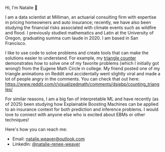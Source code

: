 Hi, I'm Natalie 👋

I am a data scientist at Milliman, an actuarial consulting firm with expertise in pricing homeowners and auto insurance; recently, we have also been studying the financial risks associated with climate events such as wildfire and flood. I previously studied mathematics and Latin at the University of Oregon, graduating summa cum laude in 2020. I am based in San Francisco.

I like to use code to solve problems and create tools that can make the solutions easier to understand. For example, my [triangle counter](https://github.com/NatalieWeaver/counting-triangles) demonstrates how to solve one of my favorite problems (which I initially got wrong!) from the Eugene Math Circle in college. My friend posted one of my triangle animations on Reddit and accidentally went slightly viral and made a lot of people angry in the comments. You can check that out here: https://www.reddit.com/r/visualizedmath/comments/dsiebp/counting_triangles/

For similar reasons, I am a big fan of interpretable ML and have recently (as of 2025) been studying how Explainable Boosting Machines can be applied to an insurance context for both prediction and inference problems. I would love to connect with anyone else who is excited about EBMs or other techniques!

Here's how you can reach me:

- Email: natalie.weaver@outlook.com
- LinkedIn: [@natalie-renee-weaver](https://www.linkedin.com/in/natalie-renee-weaver/)

<!---
NatalieWeaver/NatalieWeaver is a ✨ special ✨ repository because its `README.md` (this file) appears on your GitHub profile.
You can click the Preview link to take a look at your changes.
--->
